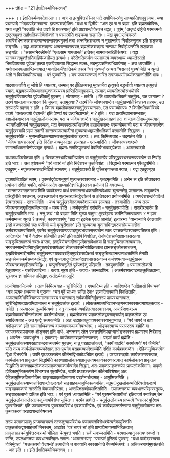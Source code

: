+++
title = "21 ईक्षतिकर्माधिकरणम्"

+++
।। ईक्षतिकर्मव्यपदेशात्सः ।। अत्र स इत्युक्त्तिरस्मिन् पादे सर्वाधिकरणेषु साध्यप्रतिज्ञानुवृत्त्यथा, यथा प्रथमपादे "भेदव्यपदेशाच्चान्य' इत्यन्यशब्दोक्त्तिः "यथा च द्वितीये' "अत एव च स ब्रह्मा' इति ब्रह्मशब्दोक्त्तिः, यथा चतुर्थे "वदतीति चेन्न प्राज्ञो हि प्रकरणात्' इति प्राज्ञशब्दोक्त्तिश्च तद्वत् । पूर्वम् "अदृष्टं द्रष्ट्रिति परमात्मनो द्रष्टृत्वमुक्त्तं तर्हीक्षतिकर्मत्वेनोक्त्तो न परमात्मेति शङ्कया सङ्गतिः । यद्वा पूवर्ाधिकरणे अथविरोधेनाकाशशब्दस्याम्बरान्तपरत्वमुक्त्तं तथा अन्तरिक्षशब्दस्य न मुखान्तरेण निर्वाहस्सुसच इति शङ्कया सङ्गतिः । यद्वा आकाशशब्दस्य अम्बरान्तपरत्ववत् ब्रह्मलोकशब्दस्य नान्यथा निर्वाहोऽस्तीति शङ्कया सङ्गतिः । "ससामभिरुन्नीयते' "एतत्साम गायन्नास्ते' इतिवत् सामगानसहितैरित्यर्थः । यद्वा सान्त्ववादयुक्त्तैरातिवाहिकैरुन्नीयत इत्यर्थः । परैरीक्षतिकर्मणः परमात्मत्वं व्यवस्थाप्य ध्यायतेस्ततो भिन्नविषयतया पूर्वपक्षं कृत्वा एकविषयतया सिद्धान्त उक्त्तः, तदनुपपन्नमित्यभिप्रायेणाह - अत्र ध्ययतीति । यथोपासनफलप्राप्तिन्यायात् ध्यायतिकर्मैवेक्षतिकर्म एकत्र "परं पुरुषम्' अन्यत्र "परात्परं पुरुष'मिति च श्रूयते अतो न विषयैक्यमित्यत्राह - परं पुरुषमिति । यत्र पञ्चम्यन्तपदं नास्ति तत्राप्यथर्सामर्थ्यात्तत्प्राप्नोतीति भावः।

यादवप्रकाशीये तु जीवो हि ध्यातव्यः, तस्मात् पर ईक्षितव्यस्तु मुक्त्तजीव इत्युक्त्ते बद्धजीवो ध्यातव्य इत्युक्त्तं स्यात्, बद्धावस्यजीवध्यानान्मुक्त्तावस्थस्य प्राप्तिरित्यनुपपन्नम्, तस्मात् ध्यायतीक्षत्योरुभयोरपि चतुर्मुखविषयत्वमेव पूर्वपक्षीकर्तुं युक्त्तम् । संशयमाह - तत्रेति । किं ध्यायतीक्षतिकर्म चतुर्मुखः, उत परमात्मा ? तदर्थं शान्तत्वाजरत्वादयः किं मुख्याः, उतामुख्याः ? तदर्थं किं जीवघनशब्देन चतुर्मुखव्यतिरिक्त्तस्य ग्रहणम्, उत तस्याऽपि ग्रहणम् ? इति । किमत्र ब्रह्मलोकशब्दश्चतुर्मुखस्थानपरः, उत परमव्योमपरः ? किमीक्षतिकर्मविषये वाक्ये "यत्तत्कवयो वेदयन्ते' इति वैष्णवं पदं प्रत्यभिज्ञाप्यते, न ? इति । यदा प्रत्यभिज्ञानासम्भवात् ब्रह्मलोकशब्दस्य चतुर्मुखलोकपरत्वम् यदा च जविघनशब्देन चतुर्मुखस्याग्रहणं तदा शान्तत्वादीनाममुख्यत्वात् ध्यायतीक्षतिकर्म चतुर्मुखस्यात्, यदा वैष्णवपदप्रत्यभिज्ञानेन ब्रह्मलोकशब्दः परमव्योमवाची यदा च जीवघनशब्देन चतुर्मुखस्यापि ग्रहणं तदानीं शान्तत्वाजरत्वादीनां मुख्यत्वाध्द्यायतीक्षतिकर्म परमात्मेति सिद्धान्तः । चतुर्मुखस्येति - भुम्यन्तरिक्षक्रमप्राप्तश्चतुर्मुखलोक इत्यर्थः । ततः किमित्यत्राह - तद्गतेन चेति । "जीवघनात्परात्परम्' इति निर्देशः कथमुपपद्यत इत्यत्राह - एतस्मादिति । जीवघनपरशब्दयोः सामानाधिकरण्येनोपपद्यत इत्यर्थः । ब्रह्मणः समष्टिपुरुषत्वं देवतिर्यग्भावाद्यपेक्षया । अजरत्वादयो

यथाकथञ्चिन्नेतव्या इति । चिरकालस्थायित्वाभिप्रायेण वा चतुर्मुखस्यैव परिशुद्धवस्थस्वरूपपरत्वेन वा निर्वाह इति भावः । अत एवोपक्रमे "परं चापरं च' इति निर्देशश्च कृतनिर्वाहः । सिद्धान्ते परमात्मन एवैतद्रूपमिति । एतद्रूपम् - नपुंसकान्तशब्दनिर्दिष्टं स्वरूपम् । चतुर्मुखपरत्वे हि पुल्लिङ्गान्तता स्यात् । यद्वा एतद्रूपम्एत

द्वाक्यप्रतिपादितं रूपम् । एवमर्थद्वयेऽप्यनुगुणं श्रुत्यन्तरवाक्यमाह - एतदमृतमिति । अनेन स इति सौत्रपदस्य प्रयोजनं दर्शितं भवति, अधिकारादेव साध्यप्रतिज्ञासिद्धेस्तस्य प्रयोजनं हि वक्त्तव्यम्, "शान्तमजरममृतमभय'मिति व्यपदेशस्य कथं परमात्मसाधकत्वमित्यपेक्षायां श्रुत्यन्तरेषु परमात्मनः तादृक्तवेन प्रसिद्धेरिति वक्त्तव्यम्, अतस्तथात्वेन श्रुत्यन्तरप्रसिद्धिद्योतनं स इतिपदस्य प्रयोजनमिति । व्यपदेशशब्दविवक्षितं हेत्वन्तरमाह - एतस्मादिति । कथं चतुर्मुखस्यैतद्य्वपदेशासम्भव इत्यत्राह - तस्यापीति । कथं तस्य जीवघनशब्दगृहीतत्वमित्यत्राह - यस्य हीति । कर्मकृतदेहं दर्शयति - चतुर्मुखस्यापीति । सशरीरत्वादेव हि चतुर्मुखत्वमिति भावः । ननु कथं "यो ब्राह्मण'मिति श्रुत्या चतुमर्ुखदेहस्य कर्मनिमित्तत्वावगमः ? न ह्यत्र कर्मसम्बन्धः श्रूयते ? उच्यते, कारणवाक्येषु "ब्रह्म वा इदमेक एवाग्र आसीत्' इत्यारभ्य "यान्यन्यानि देवक्षत्राणि इन्द्रो वरुणस्सोमो रुद्रः पर्जन्यो यमो मृत्युरीशानः' इति सृज्यतया श्रुतानामिन्द्रवरुणसोमयमादीनां कर्मवश्यत्वमवतिष्ठते, एवमेव चतुर्मुखस्याप्यपवादश्रुत्यभावात्सृज्यत्वेन स्वतः प्राप्तकर्मवश्यत्वमवतिष्ठत इति । आदिशब्देन "यो वै वेदांश्च प्रहिणोति तस्मै' इतिपादोपि विवक्षितः, तेनोपदेशसापेक्षज्ञानप्रसरतया सङ्कुचितज्ञानत्वं स्वतः प्राप्तम्, इन्द्रविरोचनादीनामुपदेशसापेक्षतया हि सङ्गुचितज्ञानत्वावगमः, भगवतस्सान्दीपनिप्रभृतिगुरूपदेशसापेक्षत्वं लीलात्ववचनैरपोदितत्वान्न ज्ञानसङ्कोचसाधकम्, इन्द्रविरोचनादीनामिव चतुर्मुखस्याप्यपवादरहितमुपदेशसापेक्षत्वं सङ्कुचितज्ञानत्वसाधकमिति तेनापि सङ्कोचककर्मसम्बन्धसिद्धिः, एवं सृज्यत्वादुपदेशसापेक्षज्ञानप्रसरत्वाच्च कर्मवश्यत्वाच्चतुर्मुखस्य जीवघनशब्दगृहीतत्वसिद्धिः । यत्पुनरित्यनूदितं पूर्वपक्षहेतुं परिहरति - तदयुक्त्तमिति । परमात्मलोकत्वे हेतुत्रयमाह - यत्तदित्यादिना । कवयः सूरय इति - कवयः- कान्तदर्शिनः । अकर्मवश्यत्वादसङ्कुचितज्ञानाः, सूरयश्च ज्ञानाधिकाः प्रसिद्धाः, अतोऽर्थवशात्सूरि

प्रत्यभिज्ञानमित्यर्थः । ततः किमित्यत्राह - सूरिभिरिति । एवमादिभ्य इति - आदिशब्देन "तद्विप्रासो विपन्यवः' "यत्र ऋषयः प्रथमजा ये पुराणाः' "यत्र पूर्वे साध्याः सन्ति देवाः' इत्यादिवाक्यानि विवक्षितानि, अजरत्वादिभिर्न्निश्चितपरमात्मभावस्य स्थानत्वात् सर्वकर्मविनिर्मुक्त्तस्य प्राप्यस्थानत्वात् सूरिभिर्दृश्यत्वप्रत्यभिज्ञानाच्च न चतुर्मुखलोक इत्यर्थः । लोकक्रमप्रत्यभिज्ञानभङ्गस्यास्वरसत्वमाशङ्कयाह - नचेति । अस्वारस्यं तुल्यमित्यर्थः । ननु नास्माकं व्यवहितत्वादस्वारस्यम्, अन्तरीक्षशब्दस्य ब्रह्मलोकादर्वाचीनलोकानां प्रदर्शनार्थत्वात् । ब्रह्मलोकश्च प्राकृतलोकद्वयसाहचर्यात् प्राकृतलोक एव स्यादित्यत्राह - अत एतद्वै सत्यकामेति । अतः उदाहृतबहुवाक्यस्वारस्यानुगुण्यात् । "परं चापरं च ब्रह्म यदोङ्कारः' इति सामानाधिकरण्यं वाच्यवाचकभावनिबन्धनम् । ओङ्कारवाच्यं परापररूपं ब्रह्मेति वा परापररुपब्रह्मवाचक ओङ्कार इति वार्थः, अनन्तरम् एतेन एकतरमितिपदाभ्याभोङ्कारस्य ब्रह्मणश्च निर्देशात् । अयनेन- उपायभूतेन । एकतरम्- कार्यकारणब्रह्मणोरन्यतरत् । यदपरं कार्यं ब्रह्मेति - चतुर्मुखलोकस्यापरब्रह्मशब्दवाच्यत्वमेव युक्त्तम्, न तु परब्रह्मलोकत्वं, "कार्यं बादरिः' कार्यात्यये' परं जैमिनिः' सति तस्य कार्यलोकत्वव्यपदेशात् ततः पृथगेव परब्रह्मव्यपदेशाच्चेति दर्शितं कार्यब्रह्मशब्देन । ऐहिकामुष्मिकत्वेन द्विधा विभज्येति । उपरि पृथक्फलत्वेन कीर्तनाद्विभाकोऽभिप्रेत इत्यर्थः । परापरशब्दयोः कार्यकारणपरत्वात् कार्यलोकस्य प्राकृतत्वं सिद्धमिति कारणब्रह्मलोकस्याप्राकृतत्वमकार्यकारणपरत्वात् कार्यलोकस्य प्राकृतत्वं सिद्धमिति कारणब्रह्मलोकस्याप्राकृतत्वमकार्यत्वादेव सिद्धम्, अतः प्राकृताप्राकृतरूपेण प्राप्यलोकविभागः, प्राकृते ह्यैहिकामुष्मिकरूपेण विभागश्च श्रुत्यभिप्रेतः, उपरि प्रथक्फलत्वेन कीर्तनाविशेषात् अतः ऐहिकामुष्मिकविभागोक्त्तिः प्राकृताप्राकृतविभागस्य प्रदर्शनार्थत्वमाह - आमुष्मिकमिति । चतुर्मुखलोकस्याप्यन्तरिक्षशब्दोपलक्ष्यत्वे सङ्ग्राहकमामुष्मिकत्वमस्ति, चतुमर्ुखलोकव्यतिरिक्त्तोपलक्षणे सङ्ग्रहकाकारो नास्तीति वैषम्यमभिप्रेतम् । अन्तरिक्षशब्दोपलक्षितमिति - उपलक्षणतया व्यवधानपरिहारस्तुल्यः, सङ्ग्राहकलाभो ह्यधिक इति भावः । परं पुरुषं ध्यायतामिति - "परं पुरुषमभिध्यायीत' इतिवाक्यं स्मारितम् तेन चतुर्मुखलोकप्राप्तेस्तत्क्रतुन्यायविरोधः सूचितः । परमेव ब्रह्मेति - चतुर्मुखलोकस्य प्राप्यत्वे "परात्परं पुरिशयं पुरुषमीक्ष्यते' इति फलवचनस्य पुरुषशब्दविरोध एवकाराभिप्रेतः, एवं कार्यब्रह्मान्तर्गन्तस्य चतुर्मुखलोकस्य ततः कृथक्करणं परब्रह्मशब्दाविषयस्य

तस्य परमात्मप्राप्तुः प्राप्यत्वाश्रयणं तत्क्रतुन्यायविरोथः फलवचनविरोधश्चेत्यनेकयुक्त्तिभिः प्राकृतलोकद्वयसाहचर्यं निरस्तम्, आदावेव "परं चापरं च' इति प्राप्यविभागस्याभिहितत्वात् प्राकृतसाहचर्ययुक्त्तिरुपक्रमोन्मीलिता चेत्युक्त्तं भवति । सर्वं समञ्जसमिति - परपक्षस्थानुपपत्तयः स्वपक्षे न सन्ति, उपलक्षणतया व्यवधानपरिहारः समानः "अजरमभयम्' "परात्परं पुरिशयं पुरुषम्' "यथा पादोदरस्त्वचा विनिर्मुक्त्तः' "यत्तत्कवयो वेदयन्ते' इत्यादीनि च वाक्यानि स्वरसानीति वैषम्यमित्यर्थः । अधिकरणार्थमुपसंहरति - अत इति ।। इति ईक्षतिकर्माधिकरणम् ।।

